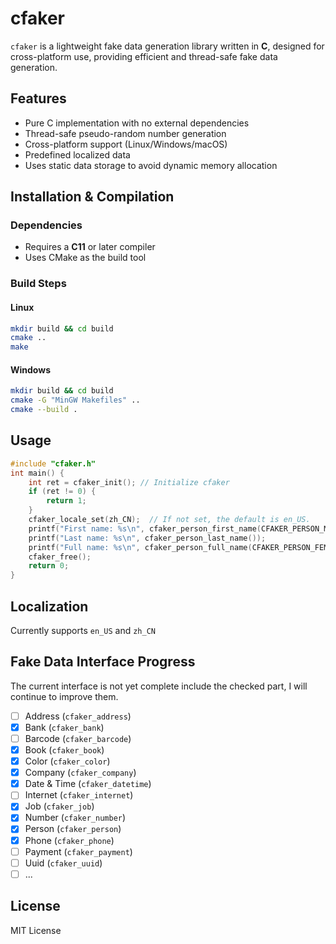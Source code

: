 # cfaker

`cfaker` is a lightweight fake data generation library written in **C**, designed for cross-platform use, providing efficient and thread-safe fake data generation.

## Features

- Pure C implementation with no external dependencies
- Thread-safe pseudo-random number generation
- Cross-platform support (Linux/Windows/macOS)
- Predefined localized data
- Uses static data storage to avoid dynamic memory allocation

## Installation & Compilation

### Dependencies

- Requires a **C11** or later compiler
- Uses CMake as the build tool

### Build Steps

#### Linux
```sh
mkdir build && cd build
cmake ..
make
```
#### Windows
```sh
mkdir build && cd build
cmake -G "MinGW Makefiles" ..
cmake --build .
```

## Usage

```c
#include "cfaker.h"
int main() {
    int ret = cfaker_init(); // Initialize cfaker
    if (ret != 0) {
        return 1;
    }
    cfaker_locale_set(zh_CN);  // If not set, the default is en_US.
    printf("First name: %s\n", cfaker_person_first_name(CFAKER_PERSON_MALE));
    printf("Last name: %s\n", cfaker_person_last_name());
    printf("Full name: %s\n", cfaker_person_full_name(CFAKER_PERSON_FEMALE));
    cfaker_free();
    return 0;
}
```

## Localization

Currently supports `en_US` and `zh_CN`

## Fake Data Interface Progress

The current interface is not yet complete include the checked part, I will continue to improve them.

- [ ] Address (`cfaker_address`)
- [x] Bank (`cfaker_bank`)
- [ ] Barcode (`cfaker_barcode`)
- [x] Book (`cfaker_book`)
- [x] Color (`cfaker_color`)
- [x] Company (`cfaker_company`)
- [x] Date & Time (`cfaker_datetime`)
- [ ] Internet (`cfaker_internet`)
- [x] Job (`cfaker_job`)
- [x] Number (`cfaker_number`)
- [x] Person (`cfaker_person`)
- [x] Phone (`cfaker_phone`)
- [ ] Payment (`cfaker_payment`)
- [ ] Uuid (`cfaker_uuid`)
- [ ] ...

## License

MIT License

